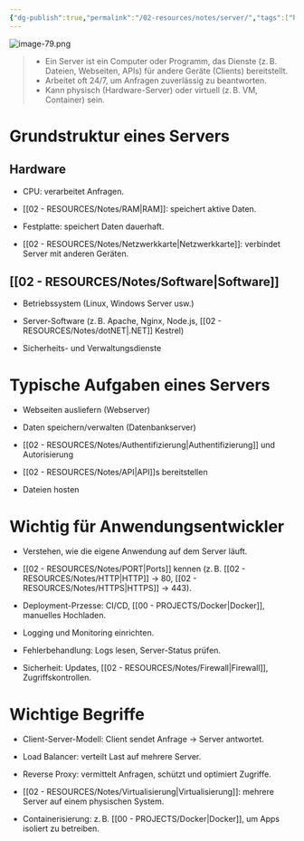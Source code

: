 ```yaml
---
{"dg-publish":true,"permalink":"/02-resources/notes/server/","tags":["hardware/server","AI-generated"],"noteIcon":"","updated":"2025-08-26T16:35:07.000+02:00"}
---
```


![image-79.png](/img/user/02%20-%20RESOURCES/Files/image-79.png)

>- Ein Server ist ein Computer oder Programm, das Dienste (z. B. Dateien, Webseiten, APIs) für andere Geräte (Clients) bereitstellt.  
>- Arbeitet oft 24/7, um Anfragen zuverlässig zu beantworten.
>- Kann physisch (Hardware-Server) oder virtuell (z. B. VM, Container) sein.


# Grundstruktur eines Servers

## Hardware

- CPU: verarbeitet Anfragen.
   
- [[02 - RESOURCES/Notes/RAM\|RAM]]: speichert aktive Daten.
   
- Festplatte: speichert Daten dauerhaft.
   
- [[02 - RESOURCES/Notes/Netzwerkkarte\|Netzwerkkarte]]: verbindet Server mit anderen Geräten.


## [[02 - RESOURCES/Notes/Software\|Software]]

- Betriebssystem (Linux, Windows Server usw.)
   
- Server-Software (z. B. Apache, Nginx, Node.js, [[02 - RESOURCES/Notes/dotNET\|.NET]] Kestrel)
   
- Sicherheits- und Verwaltungsdienste


# Typische Aufgaben eines Servers

- Webseiten ausliefern (Webserver)

- Daten speichern/verwalten (Datenbankserver)

- [[02 - RESOURCES/Notes/Authentifizierung\|Authentifizierung]] und Autorisierung

- [[02 - RESOURCES/Notes/API\|API]]s bereitstellen

- Dateien hosten


# Wichtig für Anwendungsentwickler

- Verstehen, wie die eigene Anwendung auf dem Server läuft.

- [[02 - RESOURCES/Notes/PORT\|Ports]] kennen (z. B. [[02 - RESOURCES/Notes/HTTP\|HTTP]] → 80, [[02 - RESOURCES/Notes/HTTPS\|HTTPS]] → 443).

- Deployment-Przesse: CI/CD, [[00 - PROJECTS/Docker\|Docker]], manuelles Hochladen.

- Logging und Monitoring einrichten.

- Fehlerbehandlung: Logs lesen, Server-Status prüfen.

- Sicherheit: Updates, [[02 - RESOURCES/Notes/Firewall\|Firewall]], Zugriffskontrollen.


# Wichtige Begriffe

- Client-Server-Modell: Client sendet Anfrage → Server antwortet.

- Load Balancer: verteilt Last auf mehrere Server.

- Reverse Proxy: vermittelt Anfragen, schützt und optimiert Zugriffe.

- [[02 - RESOURCES/Notes/Virtualisierung\|Virtualisierung]]: mehrere Server auf einem physischen System.

- Containerisierung: z. B. [[00 - PROJECTS/Docker\|Docker]], um Apps isoliert zu betreiben.